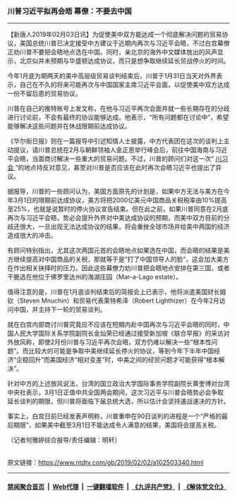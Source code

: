 ### 川普习近平拟再会晤 幕僚：不要去中国
------------------------

<div class="post_content">
 <p>
  【新唐人2019年02月03日讯】为促使美中双方能达成一个彻底解决问题的贸易协议，美国总统川普已决定接受中方建议于近期内再次与习近平会晤，不过白宫幕僚正劝川普不要把会晤地点选在中国。同时，亲北京的海外中文媒体放出的风声显示，北京似并未预期与华盛顿达成协议，而只是想争取继续延长贸战停火的时间。
 </p>
 <p>
  今年1月底为期两天的美中高层级贸易谈判结束后，川普于1月31日当天对外界表示，自己在不久的将来可能再次与中国国家主席习近平会面，以促使美中双方达成一份不留后患的贸易协议。
 </p>
 <p>
  川普在自己的推特账号上发文称，在他与习近平再次会面并就一些长期存在的分歧进行讨论前，不会有最终的协议能够达成。他表示，“所有问题都在讨论中”，希望能够解决这些问题并在休战限期前达成协议。
 </p>
 <p>
  《华尔街日报》则在一篇报导中引述知情人士披露，中方代表团在这次的谈判上主动提议，请川普总统在2月与朝鲜领袖人金正恩举行峰会后，前往中国海南与习近平会晤，当面商讨解决一些重大的贸易问题。不过，川普的顾问们对这一次“
  <a href="https://www.ntdtv.com/gb/川习会.htm">
   川习会
  </a>
  ”的地点持反对意见，甚至对川普是否应该在此时再次会晤习近平也提出了异议。
 </p>
 <p>
  据报导，川普的一些顾问认为，美国方面原先的计划是，如果中方无法与美方在今年3月1日的限期前达成协议，美方将把2000亿美元中国商品关税税率由10%提高至25%，也就是说暂时的停火协议宣告结束。但在此之前，如果川普同意在2月底再次与习近平会晤，势必会提升外界对中美达成协议的预期，而美中双方目前的分歧还很大，一旦出现无法达成协议的结果，将会重挫全球市场并给美中两国的经济造成很大的冲击。
 </p>
 <p>
  有顾问特别指出，尤其这次两国元首的会晤地点如果选在中国，而会晤的结果是美方继续提高对中国商品的关税，那就等于是“打了中国领导人的脸”，这会加大美方在作出相关抉择时的压力。因此这些幕僚力劝川普把会晤地点安排在第三国，或者干脆选在他位于佛罗里达州的海湖庄园（Mar-a-Lago estate）。
 </p>
 <p>
  值得注意的是，川普在1月底谈判结束后的简报会上已表示，他将派遣美国财长姆钦（Steven Mnuchin）和贸易代表莱特希泽（Robert Lighthizer）在今年2月访问中国，并主持下一轮的贸易谈判。
 </p>
 <p>
  就在白宫内部商讨川普究竟应不应该在短期内赴中国再次与习近平会晤的同时，中国人民大学国际关系学院副院长金灿荣已经通过接受新加坡《联合早报》的采访对外放风称，即使2月份川普与习近平再次会晤，双方仍难以解决一些“根本性问题”。而比较大的可能是争取中美继续延长停火的协议，等到今年下半年中国经济“企稳回升”而美国经济“相对变差”时，中美之间的经贸问题才可能获得“根本解决”。
 </p>
 <p>
  针对中方的上述放风说法，台湾的国立政治大学国际事务学院副院长黄奎博对台湾中央社表示，3月1日正值中共全国两会期间，这次习近平与川普会晤势必会争取延长谈判的期限，但川普将面临下届总统大选，所以估计会坚持速战速决的方针。
 </p>
 <p>
  事实上，白宫日前已经发表声明称，川普重申在90日谈判的进程是一个“严格的最后期限”，如果美中截至3月1日不能达成令人满意的结果，美国将会提高关税。
 </p>
 <p>
  （记者何雅婷综合报导/责任编辑：明轩）
 </p>
 <div class="single_ad">
 </div>
</div>

<br/>原文链接：https://www.ntdtv.com/gb/2019/02/02/a102503340.html


------------------------
#### [禁闻聚合首页](https://github.com/gfw-breaker/banned-news/blob/master/README.md) &nbsp;|&nbsp; [Web代理](https://github.com/gfw-breaker/open-proxy/blob/master/README.md) &nbsp;|&nbsp; [一键翻墙软件](https://github.com/gfw-breaker/nogfw/blob/master/README.md) &nbsp;|&nbsp; [《九评共产党》](https://github.com/gfw-breaker/9ping.md/blob/master/README.md#九评之一评共产党是什么) &nbsp;|&nbsp; [《解体党文化》](https://github.com/gfw-breaker/jtdwh.md/blob/master/README.md#绪论)